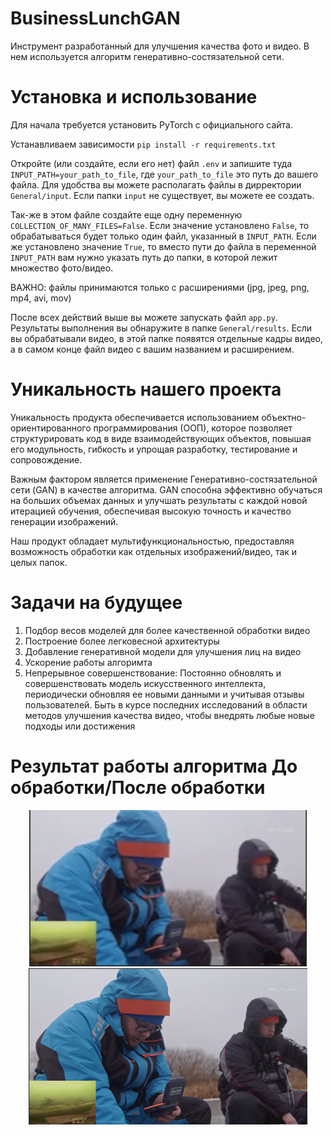 
# BusinessLunchGAN

Инструмент разработанный для улучшения качества фото и видео.
В нем используется алгоритм  генеративно-состязательной сети.


# Установка и использование
Для начала требуется установить PyTorch с официального сайта.

Устанавливаем зависимости `pip install -r requirements.txt`

Откройте (или создайте, если его нет) файл `.env` и запишите туда `INPUT_PATH=your_path_to_file`, где `your_path_to_file` это путь до вашего файла. Для удобства вы можете располагать файлы в дирректории `General/input`. Если папки `input` не существует, вы можете ее создать.

Так-же в этом файле создайте еще одну переменную `COLLECTION_OF_MANY_FILES=False`. Если значение установлено `False`, то обрабатываться будет только один файл, указанный в `INPUT_PATH`. Если же установлено значение `True`, то вместо пути до файла в переменной `INPUT_PATH` вам нужно указать путь до папки, в которой лежит множество фото/видео.

ВАЖНО: файлы принимаются только с расширениями (jpg, jpeg, png, mp4, avi, mov)

После всех действий выше вы можете запускать файл `app.py`.
Результаты выполнения вы обнаружите в папке `General/results`.
Если вы обрабатывали видео, в этой папке появятся отдельные кадры видео, а в самом конце файл видео с вашим названием и расширением.


# Уникальность нашего проекта
Уникальность продукта обеспечивается использованием объектно-ориентированного программирования (ООП), которое позволяет структурировать код в виде взаимодействующих объектов, повышая его модульность, гибкость и упрощая разработку, тестирование и сопровождение.

Важным фактором является применение Генеративно-состязательной сети (GAN) в качестве алгоритма. GAN способна эффективно обучаться на больших объемах данных и улучшать результаты с каждой новой итерацией обучения, обеспечивая высокую точность и качество генерации изображений.

Наш продукт обладает мультифункциональностью, предоставляя возможность обработки как отдельных изображений/видео, так и целых папок. 


# Задачи на будущее
1. Подбор весов моделей для более качественной обработки видео
2. Построение более легковесной архитектуры 
3. Добавление генеративной модели для улучшения лиц на видео
4. Ускорение работы алгоримта 
5. Непрерывное совершенствование: Постоянно обновлять и совершенствовать модель искусственного интеллекта, периодически обновляя ее новыми данными и учитывая отзывы пользователей. Быть в курсе последних исследований в области методов улучшения качества видео, чтобы внедрять любые новые подходы или достижения

# Результат работы алгоритма До обработки/После обработки
<div align='center'>
  <img height ="250px"  src="original image.png" />
  <a>  </a>
  <img height ="250px"  src="processed image.png" />
</div>
